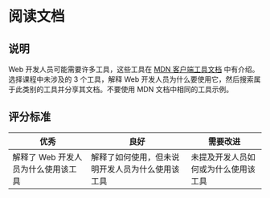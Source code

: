 # 阅读文档

## 说明

Web 开发人员可能需要许多工具，这些工具在 [MDN 客户端工具文档](https://developer.mozilla.org/docs/Learn/Tools_and_testing/Understanding_client-side_tools/Overview) 中有介绍。选择课程中未涉及的 3 个工具，解释 Web 开发人员为什么要使用它，然后搜索属于此类别的工具并分享其文档。不要使用 MDN 文档中相同的工具示例。

## 评分标准

优秀 | 良好 | 需要改进
--- | --- | -- |
|解释了 Web 开发人员为什么使用该工具| 解释了如何使用，但未说明开发人员为什么使用该工具| 未提及开发人员如何或为什么使用该工具  |